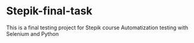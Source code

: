 # Stepik-final-task
This is a final testing project for Stepik course Automatization testing with Selenium and Python
